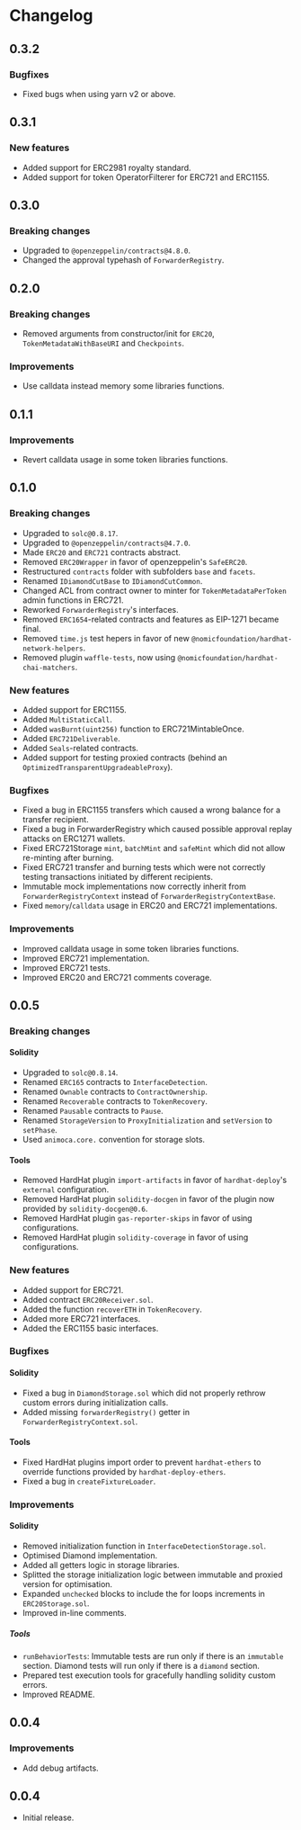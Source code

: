# Changelog

## 0.3.2

### Bugfixes

- Fixed bugs when using yarn v2 or above.

## 0.3.1

### New features

- Added support for ERC2981 royalty standard.
- Added support for token OperatorFilterer for ERC721 and ERC1155.

## 0.3.0

### Breaking changes

- Upgraded to `@openzeppelin/contracts@4.8.0`.
- Changed the approval typehash of `ForwarderRegistry`.

## 0.2.0

### Breaking changes

- Removed arguments from constructor/init for `ERC20`, `TokenMetadataWithBaseURI` and `Checkpoints`.

### Improvements

- Use calldata instead memory some libraries functions.

## 0.1.1

### Improvements

- Revert calldata usage in some token libraries functions.

## 0.1.0

### Breaking changes

- Upgraded to `solc@0.8.17`.
- Upgraded to `@openzeppelin/contracts@4.7.0`.
- Made `ERC20` and `ERC721` contracts abstract.
- Removed `ERC20Wrapper` in favor of openzeppelin's `SafeERC20`.
- Restructured `contracts` folder with subfolders `base` and `facets`.
- Renamed `IDiamondCutBase` to `IDiamondCutCommon`.
- Changed ACL from contract owner to minter for `TokenMetadataPerToken` admin functions in ERC721.
- Reworked `ForwarderRegistry`'s interfaces.
- Removed `ERC1654`-related contracts and features as EIP-1271 became final.
- Removed `time.js` test hepers in favor of new `@nomicfoundation/hardhat-network-helpers`.
- Removed plugin `waffle-tests`, now using `@nomicfoundation/hardhat-chai-matchers`.

### New features

- Added support for ERC1155.
- Added `MultiStaticCall`.
- Added `wasBurnt(uint256)` function to ERC721MintableOnce.
- Added `ERC721Deliverable`.
- Added `Seals`-related contracts.
- Added support for testing proxied contracts (behind an `OptimizedTransparentUpgradeableProxy`).

### Bugfixes

- Fixed a bug in ERC1155 transfers which caused a wrong balance for a transfer recipient.
- Fixed a bug in ForwarderRegistry which caused possible approval replay attacks on ERC1271 wallets.
- Fixed ERC721Storage `mint`, `batchMint` and `safeMint` which did not allow re-minting after burning.
- Fixed ERC721 transfer and burning tests which were not correctly testing transactions initiated by different recipients.
- Immutable mock implementations now correctly inherit from `ForwarderRegistryContext` instead of `ForwarderRegistryContextBase`.
- Fixed `memory`/`calldata` usage in ERC20 and ERC721 implementations.

### Improvements

- Improved calldata usage in some token libraries functions.
- Improved ERC721 implementation.
- Improved ERC721 tests.
- Improved ERC20 and ERC721 comments coverage.

## 0.0.5

### Breaking changes

#### Solidity

- Upgraded to `solc@0.8.14`.
- Renamed `ERC165` contracts to `InterfaceDetection`.
- Renamed `Ownable` contracts to `ContractOwnership`.
- Renamed `Recoverable` contracts to `TokenRecovery`.
- Renamed `Pausable` contracts to `Pause`.
- Renamed `StorageVersion` to `ProxyInitialization` and `setVersion` to `setPhase`.
- Used `animoca.core.` convention for storage slots.

#### Tools

- Removed HardHat plugin `import-artifacts` in favor of `hardhat-deploy`'s `external` configuration.
- Removed HardHat plugin `solidity-docgen` in favor of the plugin now provided by `solidity-docgen@0.6`.
- Removed HardHat plugin `gas-reporter-skips` in favor of using configurations.
- Removed HardHat plugin `solidity-coverage` in favor of using configurations.

### New features

- Added support for ERC721.
- Added contract `ERC20Receiver.sol`.
- Added the function `recoverETH` in `TokenRecovery`.
- Added more ERC721 interfaces.
- Added the ERC1155 basic interfaces.

### Bugfixes

#### Solidity

- Fixed a bug in `DiamondStorage.sol` which did not properly rethrow custom errors during initialization calls.
- Added missing `forwarderRegistry()` getter in `ForwarderRegistryContext.sol`.

#### Tools

- Fixed HardHat plugins import order to prevent `hardhat-ethers` to override functions provided by `hardhat-deploy-ethers`.
- Fixed a bug in `createFixtureLoader`.

### Improvements

#### Solidity

- Removed initialization function in `InterfaceDetectionStorage.sol`.
- Optimised Diamond implementation.
- Added all getters logic in storage libraries.
- Splitted the storage initialization logic between immutable and proxied version for optimisation.
- Expanded `unchecked` blocks to include the for loops increments in `ERC20Storage.sol`.
- Improved in-line comments.

##### Tools

- `runBehaviorTests`: Immutable tests are run only if there is an `immutable` section. Diamond tests will run only if there is a `diamond` section.
- Prepared test execution tools for gracefully handling solidity custom errors.
- Improved README.

## 0.0.4

### Improvements

- Add debug artifacts.

## 0.0.4

- Initial release.
